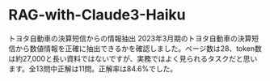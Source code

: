 # RAG-with-Claude3-Haiku

トヨタ自動車の決算短信からの情報抽出
2023年3月期のトヨタ自動車の決算短信から数値情報を正確に抽出できるかを確認しました。ページ数は28、token数は約27,000と長い資料ではないですが、実務ではよく見られるタスクだと思います。全13問中正解は11問。正解率は84.6%でした。
